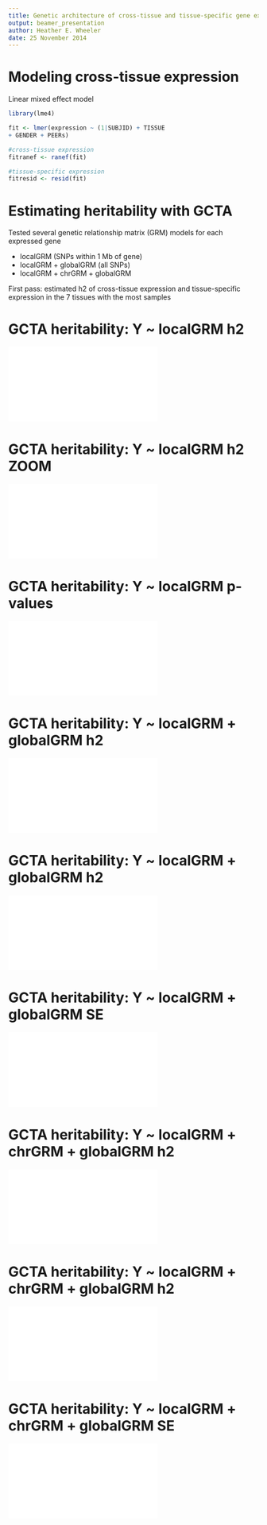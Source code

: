 ```yaml
---
title: Genetic architecture of cross-tissue and tissue-specific gene expression
output: beamer_presentation
author: Heather E. Wheeler
date: 25 November 2014
---
```




Modeling cross-tissue expression
========================================================
Linear mixed effect model

```r
library(lme4)

fit <- lmer(expression ~ (1|SUBJID) + TISSUE 
+ GENDER + PEERs) 

#cross-tissue expression
fitranef <- ranef(fit) 

#tissue-specific expression
fitresid <- resid(fit) 
```

Estimating heritability with GCTA
========================================================

Tested several genetic relationship matrix (GRM) models for each expressed gene

- localGRM (SNPs within 1 Mb of gene)
- localGRM + globalGRM (all SNPs)
- localGRM + chrGRM + globalGRM

First pass: estimated h2 of cross-tissue expression and tissue-specific expression in the 7 tissues with the most samples

GCTA heritability: Y ~ localGRM h2
========================================================
![alt text](hist_GTEx_localGRM_h2_2014-11-25.pdf)

GCTA heritability: Y ~ localGRM h2 **ZOOM**
========================================================
![alt text](hist_GTEx_localGRM_h2_ylim3000_2014-11-25.pdf)

GCTA heritability: Y ~ localGRM p-values
========================================================
![alt text](hist_GTEx_localGRM_p_2014-11-25.pdf)

GCTA heritability: Y ~ localGRM + globalGRM h2 
========================================================
![alt text](scatter_GTEx_localGRM_globalGRM_h2_2014-11-25.pdf)

GCTA heritability: Y ~ localGRM + globalGRM h2 
========================================================
![alt text](hist_GTEx_localGRM_globalGRM_h2_2014-11-25.pdf)

GCTA heritability: Y ~ localGRM + globalGRM SE 
========================================================
![alt text](hist_GTEx_localGRM_globalGRM_SE_2014-11-25.pdf)

GCTA heritability: Y ~ localGRM + chrGRM + globalGRM h2 
======================================================== 
![alt text](scatter_GTEx_localGRM_chrGRM_globalGRM_h2_2014-11-25.pdf)

GCTA heritability: Y ~ localGRM + chrGRM + globalGRM h2 
========================================================
![alt text](hist_GTEx_localGRM_chrGRM_globalGRM_h2_2014-11-25.pdf)

GCTA heritability: Y ~ localGRM + chrGRM + globalGRM SE 
========================================================
![alt text](hist_GTEx_localGRM_chrGRM_globalGRM_SE_2014-11-25.pdf)
